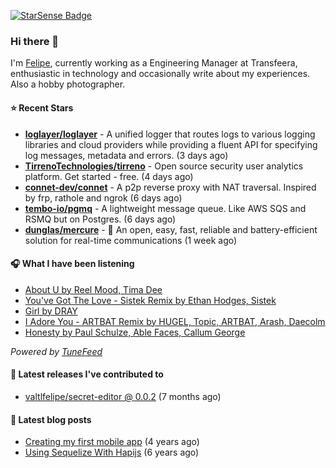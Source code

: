 <a href="https://starsense.app/developer-types" target="_blank"><img src="https://starsense.app/api/badge/?user=valtlfelipe" alt="StarSense Badge"></a>

### Hi there 👋

I'm [Felipe](https://felipevm.com), currently working as a Engineering Manager at Transfeera, enthusiastic in technology and occasionally write about my experiences. Also a hobby photographer.

#### ⭐ Recent Stars
- **[loglayer/loglayer](https://github.com/loglayer/loglayer)** - A unified logger that routes logs to various logging libraries and cloud providers while providing a fluent API for specifying log messages, metadata and errors. (3 days ago)
- **[TirrenoTechnologies/tirreno](https://github.com/TirrenoTechnologies/tirreno)** - Open source security user analytics platform. Get started - free. (4 days ago)
- **[connet-dev/connet](https://github.com/connet-dev/connet)** - A p2p reverse proxy with NAT traversal. Inspired by frp, rathole and ngrok (6 days ago)
- **[tembo-io/pgmq](https://github.com/tembo-io/pgmq)** - A lightweight message queue. Like AWS SQS and RSMQ but on Postgres. (6 days ago)
- **[dunglas/mercure](https://github.com/dunglas/mercure)** - 🪽 An open, easy, fast, reliable and battery-efficient solution for real-time communications (1 week ago)

#### 🎧 What I have been listening
- [About U by Reel Mood, Tima Dee](https://open.spotify.com/track/01ve4Yns1iSXwBwpNAhOYP)
- [You&#39;ve Got The Love - Sistek Remix by Ethan Hodges, Sistek](https://open.spotify.com/track/6xRhFcqq4FX9b0PFZU1j43)
- [Girl by DRAY](https://open.spotify.com/track/2GACO8LMjI2yufAhOHQvsw)
- [I Adore You - ARTBAT Remix by HUGEL, Topic, ARTBAT, Arash, Daecolm](https://open.spotify.com/track/1Zg16X9sBXpfQbs6fgVJzH)
- [Honesty by Paul Schulze, Able Faces, Callum George](https://open.spotify.com/track/5ZzE5vW4fTPzjLDEe6EjUU)

_Powered by [TuneFeed](https://tunefeed.app?ref=valtlfelipe-gh-profile)_ 

#### 🚀 Latest releases I've contributed to


- [valtlfelipe/secret-editor @ 0.0.2](https://github.com/valtlfelipe/secret-editor/releases/tag/0.0.2) (7 months ago)

#### 📄 Latest blog posts
- [Creating my first mobile app](https://felipevm.com/posts/creating-my-first-mobile-app/) (4 years ago)
- [Using Sequelize With Hapijs](https://felipevm.com/posts/using-sequelize-with-hapijs/) (6 years ago)
